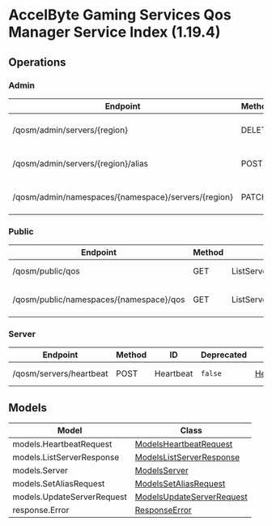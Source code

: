[//]: # (<< Code generated. DO NOT EDIT!)

[//]: # (<< template file: doc-index.j2)

# AccelByte Gaming Services Qos Manager Service Index (1.19.4)


## Operations

### Admin
| Endpoint | Method | ID | Deprecated | Class | Wrapper | Example |
|---|---|---|---|---|---|---|
| /qosm/admin/servers/{region} | DELETE | DeleteServer | `false` | [DeleteServer](../../src/services/qosm/accelbyte_py_sdk/api/qosm/operations/admin/delete_server.py) | [delete_server](../../src/services/qosm/accelbyte_py_sdk/api/qosm/wrappers/_admin.py) | [accelbyte_py_sdk_cli qosm-delete-server](../../samples/cli/accelbyte_py_sdk_cli/qosm/_delete_server.py) |
| /qosm/admin/servers/{region}/alias | POST | SetServerAlias | `false` | [SetServerAlias](../../src/services/qosm/accelbyte_py_sdk/api/qosm/operations/admin/set_server_alias.py) | [set_server_alias](../../src/services/qosm/accelbyte_py_sdk/api/qosm/wrappers/_admin.py) | [accelbyte_py_sdk_cli qosm-set-server-alias](../../samples/cli/accelbyte_py_sdk_cli/qosm/_set_server_alias.py) |
| /qosm/admin/namespaces/{namespace}/servers/{region} | PATCH | UpdateServerConfig | `false` | [UpdateServerConfig](../../src/services/qosm/accelbyte_py_sdk/api/qosm/operations/admin/update_server_config.py) | [update_server_config](../../src/services/qosm/accelbyte_py_sdk/api/qosm/wrappers/_admin.py) | [accelbyte_py_sdk_cli qosm-update-server-config](../../samples/cli/accelbyte_py_sdk_cli/qosm/_update_server_config.py) |

### Public
| Endpoint | Method | ID | Deprecated | Class | Wrapper | Example |
|---|---|---|---|---|---|---|
| /qosm/public/qos | GET | ListServer | `false` | [ListServer](../../src/services/qosm/accelbyte_py_sdk/api/qosm/operations/public/list_server.py) | [list_server](../../src/services/qosm/accelbyte_py_sdk/api/qosm/wrappers/_public.py) | [accelbyte_py_sdk_cli qosm-list-server](../../samples/cli/accelbyte_py_sdk_cli/qosm/_list_server.py) |
| /qosm/public/namespaces/{namespace}/qos | GET | ListServerPerNamespace | `false` | [ListServerPerNamespace](../../src/services/qosm/accelbyte_py_sdk/api/qosm/operations/public/list_server_per_namespace.py) | [list_server_per_namespace](../../src/services/qosm/accelbyte_py_sdk/api/qosm/wrappers/_public.py) | [accelbyte_py_sdk_cli qosm-list-server-per-namespace](../../samples/cli/accelbyte_py_sdk_cli/qosm/_list_server_per_namespace.py) |

### Server
| Endpoint | Method | ID | Deprecated | Class | Wrapper | Example |
|---|---|---|---|---|---|---|
| /qosm/servers/heartbeat | POST | Heartbeat | `false` | [Heartbeat](../../src/services/qosm/accelbyte_py_sdk/api/qosm/operations/server/heartbeat.py) | [heartbeat](../../src/services/qosm/accelbyte_py_sdk/api/qosm/wrappers/_server.py) | [accelbyte_py_sdk_cli qosm-heartbeat](../../samples/cli/accelbyte_py_sdk_cli/qosm/_heartbeat.py) |


## Models
| Model | Class |
|---|---|
| models.HeartbeatRequest | [ModelsHeartbeatRequest](../../src/services/qosm/accelbyte_py_sdk/api/qosm/models/models_heartbeat_request.py) |
| models.ListServerResponse | [ModelsListServerResponse](../../src/services/qosm/accelbyte_py_sdk/api/qosm/models/models_list_server_response.py) |
| models.Server | [ModelsServer](../../src/services/qosm/accelbyte_py_sdk/api/qosm/models/models_server.py) |
| models.SetAliasRequest | [ModelsSetAliasRequest](../../src/services/qosm/accelbyte_py_sdk/api/qosm/models/models_set_alias_request.py) |
| models.UpdateServerRequest | [ModelsUpdateServerRequest](../../src/services/qosm/accelbyte_py_sdk/api/qosm/models/models_update_server_request.py) |
| response.Error | [ResponseError](../../src/services/qosm/accelbyte_py_sdk/api/qosm/models/response_error.py) |
